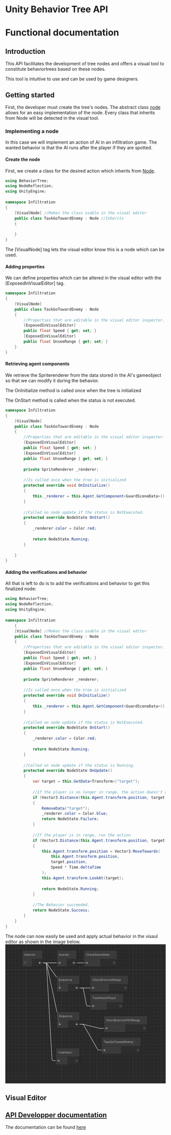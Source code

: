 # Unity Behavior Tree API

# Functional documentation

## Introduction

This API facilitates the development of tree nodes and offers a visual tool to constitute behaviortrees based on these nodes.

This tool is intuitive to use and can be used by game designers.

## Getting started

First, the developer must create the tree's nodes. 
The abstract class [node](api/BehaviorTree.Node.html) allows for an easy implementation of the node. 
Every class that inherits from Node will be detected in the visual tool.

### Implementing a node

In this case we will implement an action of AI in an infiltration game. 
The wanted behavior is that the AI runs after the player if they are spotted.


#### Create the node

First, we create a class for the desired action which inherits from [Node](api/BehaviorTree.Node.html).

```c#
using BehaviorTree;
using NodeReflection;
using UnityEngine;

namespace Infiltration
{
    [VisualNode] //Makes the class usable in the visual editor
    public class TaskGoTowardEnemy : Node //Inherits 
    {
    
    }
}
```

The [VisualNode] tag lets the visual editor know this is a node which can be used.

#### Adding properties

We can define properties which can be altered in the visual editor with the [ExposedInVisualEditor] tag.
```c#
namespace Infiltration
{
    [VisualNode] 
    public class TaskGoTowardEnemy : Node
    {
        //Properties that are editable in the visual editor inspector.
        [ExposedInVisualEditor]
        public float Speed { get; set; }
        [ExposedInVisualEditor]
        public float UnseeRange { get; set; }
    }
}
```



#### Retrieving agent components

We retrieve the Spriterenderer from the data stored in the AI's gameobject so that we can modify it during the behavior.

The OnInitialize method is called once when the tree is initialized

The OnStart method is called when the status is not executed.

```c#
namespace Infiltration
{
    [VisualNode] 
    public class TaskGoTowardEnemy : Node
    {
        //Properties that are editable in the visual editor inspector.
        [ExposedInVisualEditor]
        public float Speed { get; set; }
        [ExposedInVisualEditor]
        public float UnseeRange { get; set; }
        
        private SpriteRenderer _renderer;

        //Is called once when the tree is initialized
        protected override void OnInitialize()
        {
            this._renderer = this.Agent.GetComponent<GuardSceneData>().FieldOfView;
        }

        //Called on node update if the status is NotExecuted.
        protected override NodeState OnStart()
        {
            _renderer.color = Color.red;

            return NodeState.Running;
        }
        
    }
}
```

#### Adding the verifications and behavior

All that is left to do is to add the verifications and behavior to get this finalized node:
```c#
using BehaviorTree;
using NodeReflection;
using UnityEngine;

namespace Infiltration
    {
    [VisualNode] //Makes the class usable in the visual editor
    public class TaskGoTowardEnemy : Node
    {
        //Properties that are editable in the visual editor inspector.
        [ExposedInVisualEditor]
        public float Speed { get; set; }
        [ExposedInVisualEditor]
        public float UnseeRange { get; set; }
        
        private SpriteRenderer _renderer;

        //Is called once when the tree is initialized
        protected override void OnInitialize()
        {
            this._renderer = this.Agent.GetComponent<GuardSceneData>().FieldOfView;
        }

        //Called on node update if the status is NotExecuted.
        protected override NodeState OnStart()
        {
            _renderer.color = Color.red;

            return NodeState.Running;
        }
        
        //Called on node update if the status is Running.
        protected override NodeState OnUpdate()
        {
            var target = this.GetData<Transform>("target");
            
            //If the player is no longer in range, the action doesn't apply   
            if (Vector3.Distance(this.Agent.transform.position, target.position) > UnseeRange || GameManager.StateSet)
            {
                RemoveData("target");
                _renderer.color = Color.blue;
                return NodeState.Failure;
            }

            //If the player is in range, run the action
            if (Vector3.Distance(this.Agent.transform.position, target.position) > .1f)
            {
                this.Agent.transform.position = Vector3.MoveTowards(
                    this.Agent.transform.position,
                    target.position,
                    Speed * Time.deltaTime
                );
                this.Agent.transform.LookAt(target);
                
                return NodeState.Running;
            }
            
            //The Behavior succeeded.
            return NodeState.Success;
        }
    }
}
```

The node can now easily be used and apply actual behavior in the visaul editor as shown in the image below.
![alt text](visualeditor.png "Title")

## Visual Editor

## [API Developper documentation](api/toc.html)

The documentation can be found [here](api/toc.html)